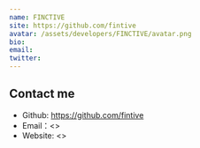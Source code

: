 ```yaml
---
name: FINCTIVE
site: https://github.com/fintive
avatar: /assets/developers/FINCTIVE/avatar.png
bio: 
email: 
twitter: 
---
```




## Contact me

- Github: <https://github.com/fintive>
- Email：<>
- Website: <>
  